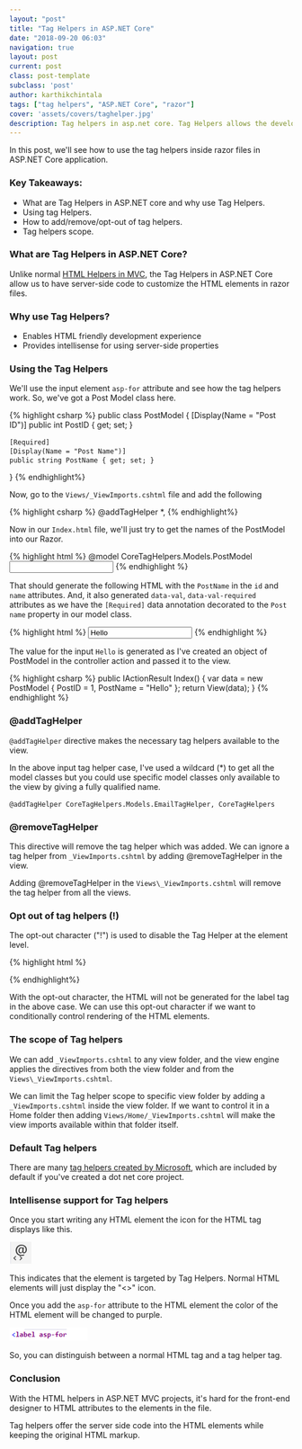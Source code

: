 ```yaml
---
layout: "post"
title: "Tag Helpers in ASP.NET Core"
date: "2018-09-20 06:03"
navigation: true
layout: post
current: post
class: post-template
subclass: 'post'
author: karthikchintala
tags: ["tag helpers", "ASP.NET Core", "razor"]
cover: 'assets/covers/taghelper.jpg'
description: Tag helpers in asp.net core. Tag Helpers allows the developer to use standard HTML tags in view while applying the server side code to customize the HTML elements in the razor files.
---
```


In this post, we'll see how to use the tag helpers inside razor files in ASP.NET Core application.

### Key Takeaways:
- What are Tag Helpers in ASP.NET core and why use Tag Helpers.
- Using tag Helpers.
- How to add/remove/opt-out of tag helpers.
- Tag helpers scope.

### What are Tag Helpers in ASP.NET Core?

Unlike normal [HTML Helpers in MVC](https://docs.microsoft.com/en-us/aspnet/mvc/overview/older-versions-1/views/creating-custom-html-helpers-cs), the Tag Helpers in ASP.NET Core allow us to have server-side code to customize the HTML elements in razor files.

### Why use Tag Helpers?
- Enables HTML friendly development experience
- Provides intellisense for using server-side properties

### Using the Tag Helpers
We'll use the input element `asp-for` attribute and see how the tag helpers work. So, we've got a Post Model class here.

{% highlight csharp %}
public class PostModel
{
    [Display(Name = "Post ID")]
    public int PostID { get; set; }

    [Required]
    [Display(Name = "Post Name")]
    public string PostName { get; set; }
}
{% endhighlight%}

Now, go to the `Views/_ViewImports.cshtml` file and add the following

{% highlight csharp %}
@addTagHelper *, <your assembly name>
{% endhighlight%}

Now in our `Index.html` file, we'll just try to get the names of the PostModel into our Razor.

{% highlight html %}
@model CoreTagHelpers.Models.PostModel
<input asp-for="PostName" />
{% endhighlight %}

That should generate the following HTML with the `PostName` in the `id` and `name` attributes. And, it also generated `data-val`, `data-val-required` attributes as we have the `[Required]` data annotation decorated to the `Post name` property in our model class.

{% highlight html %}
<input type="text" data-val="true" data-val-required="The Post Name field is required." id="PostName" name="PostName" value="Hello">
{% endhighlight %}

The value for the input `Hello` is generated as I've created an object of PostModel in the controller action and passed it to the view.

{% highlight csharp %}
public IActionResult Index()
{
    var data = new PostModel { PostID = 1, PostName = "Hello" };
    return View(data);
}
{% endhighlight %}

### @addTagHelper
`@addTagHelper` directive makes the necessary tag helpers available to the view.

In the above input tag helper case, I've used a wildcard (*) to get all the model classes but you could use specific model classes only available to the view by giving a fully qualified name.

```
@addTagHelper CoreTagHelpers.Models.EmailTagHelper, CoreTagHelpers
```

### @removeTagHelper
This directive will remove the tag helper which was added. We can ignore a tag helper from `_ViewImports.cshtml` by adding @removeTagHelper in the view.

Adding @removeTagHelper in the `Views\_ViewImports.cshtml` will remove the tag helper from all the views.

### Opt out of tag helpers (!)

The opt-out character ("!") is used to disable the Tag Helper at the element level.

{% highlight html %}
<!label asp-for="PostID"></!label>
{% endhighlight%}

With the opt-out character, the HTML will not be generated for the label tag in the above case. We can use this opt-out character if we want to conditionally control rendering of the HTML elements.

### The scope of Tag helpers
We can add `_ViewImports.cshtml` to any view folder, and the view engine applies the directives from both the view folder and from the `Views\_ViewImports.cshtml`.

We can limit the Tag helper scope to specific view folder by adding a `_ViewImports.cshtml` inside the view folder. If we want to control it in a Home folder then adding `Views/Home/_ViewImports.cshtml` will make the view imports available within that folder itself.

### Default Tag helpers
There are many [tag helpers created by Microsoft](https://docs.microsoft.com/en-us/dotnet/api/microsoft.aspnetcore.mvc.taghelpers?view=aspnetcore-2.0), which are included by default if you've created a dot net core project.

### Intellisense support for Tag helpers
Once you start writing any HTML element the icon for the HTML tag displays like this.

![Tag Helpers in ASP.NET Core: Tag helper symbol](assets\posts\tag_helpers\taghelpersymbol.png)

This indicates that the element is targeted by Tag Helpers. Normal HTML elements will just display the "<>" icon.

Once you add the `asp-for` attribute to the HTML element the color of the HTML element will be changed to purple.

![Tag Helpers in ASP.NET Core: Tag helper symbol](assets\posts\tag_helpers\labelaspfor2.png)

So, you can distinguish between a normal HTML tag and a tag helper tag.

### Conclusion
With the HTML helpers in ASP.NET MVC projects, it's hard for the front-end designer to HTML attributes to the elements in the file.

Tag helpers offer the server side code into the HTML elements while keeping the original HTML markup.
